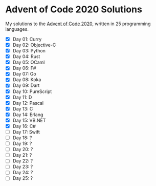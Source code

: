 # Advent of Code 2020 Solutions

My solutions to the [Advent of Code 2020](https://adventofcode.com/2020), written in 25 programming languages.

- [x] Day 01: Curry
- [x] Day 02: Objective-C
- [x] Day 03: Python
- [x] Day 04: Rust
- [x] Day 05: OCaml
- [x] Day 06: F#
- [x] Day 07: Go
- [x] Day 08: Koka
- [x] Day 09: Dart
- [x] Day 10: PureScript
- [x] Day 11: D
- [x] Day 12: Pascal
- [x] Day 13: C
- [x] Day 14: Erlang
- [x] Day 15: VB.NET
- [x] Day 16: C#
- [ ] Day 17: Swift
- [ ] Day 18: ?
- [ ] Day 19: ?
- [ ] Day 20: ?
- [ ] Day 21: ?
- [ ] Day 22: ?
- [ ] Day 23: ?
- [ ] Day 24: ?
- [ ] Day 25: ?
